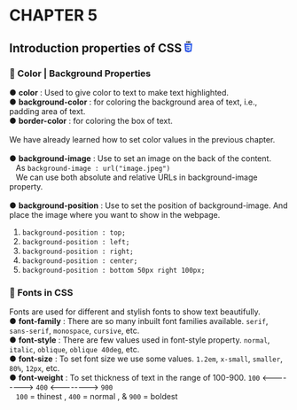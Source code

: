 # CHAPTER 5
## Introduction properties of CSS <img src="https://github.com/Ninja-Vikash/Assets/blob/main/Asset%20Icon/cssLogo.png" height="20px">

### 🔵 Color | Background Properties
● **color** : Used to give color to text to make text highlighted. <br>
● **background-color** : for coloring the background area of text, i.e., padding area of text. <br>
● **border-color** : for coloring the box of text. <br><br>
We have already learned how to set color values in the previous chapter.
<br> <br>
● **background-image** : Use to set an image on the back of the content. <br>
&nbsp;&nbsp; As `background-image : url("image.jpeg")` <br>
&nbsp;&nbsp; We can use both absolute and relative URLs in background-image property. <br><br>
● **background-position** : Use to set the position of background-image. And place the image where you want to show in the webpage. <br>
  1. `background-position : top;`
  2. `background-position : left;`
  3. `background-position : right;`
  4. `background-position : center;`
  5. `background-position : bottom 50px right 100px;`

### 🔵 Fonts in CSS
Fonts are used for different and stylish fonts to show text beautifully. <br>
● **font-family** : There are so many inbuilt font families available. `serif`,  `sans-serif`, `monospace`, `cursive`, etc. <br>
● **font-style** : There are few values used in font-style property. `normal`, `italic`,  `oblique`, `oblique 40deg`, etc. <br>
● **font-size** : To set font size we use some values. `1.2em`, `x-small`, `smaller`, `80%`, `12px`, etc. <br>
● **font-weight** : To set thickness of text in the range of 100-900. `100` &lt;--------&gt; `400` &lt;--------&gt; `900` <br>
&nbsp;&nbsp; `100` = thinest , `400` = normal , & `900` = boldest
